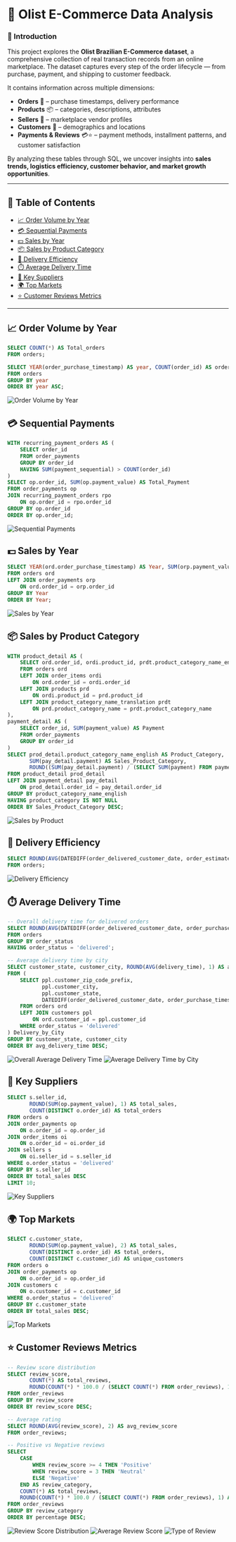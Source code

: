 # 🛒 Olist E-Commerce Data Analysis  

### 📌 Introduction  
This project explores the **Olist Brazilian E-Commerce dataset**, a comprehensive collection of real transaction records from an online marketplace. The dataset captures every step of the order lifecycle — from purchase, payment, and shipping to customer feedback.  

It contains information across multiple dimensions:  
- **Orders** 📝 – purchase timestamps, delivery performance  
- **Products** 📦 – categories, descriptions, attributes  
- **Sellers** 🏬 – marketplace vendor profiles  
- **Customers** 👥 – demographics and locations  
- **Payments & Reviews** 💳⭐ – payment methods, installment patterns, and customer satisfaction  

By analyzing these tables through SQL, we uncover insights into **sales trends, logistics efficiency, customer behavior, and market growth opportunities**.  

---

## 📑 Table of Contents  
- [📈 Order Volume by Year](#-order-volume-by-year)  
- [💳 Sequential Payments](#-sequential-payments)  
- [💵 Sales by Year](#-sales-by-year)  
- [📦 Sales by Product Category](#-sales-by-product-category)  
- [🚚 Delivery Efficiency](#-delivery-efficiency)  
- [⏱️ Average Delivery Time](#️-average-delivery-time)  
- [🏬 Key Suppliers](#-key-suppliers)  
- [🌍 Top Markets](#-top-markets)  
- [⭐ Customer Reviews Metrics](#-customer-reviews-metrics)  

---

## 📈 Order Volume by Year  

```sql
SELECT COUNT(*) AS Total_orders
FROM orders;

SELECT YEAR(order_purchase_timestamp) AS year, COUNT(order_id) AS orders
FROM orders
GROUP BY year
ORDER BY year ASC;
```
![Order Volume by Year](./results/order_volume_by_Year.png)

## 💳 Sequential Payments  

```sql
WITH recurring_payment_orders AS (
    SELECT order_id
    FROM order_payments
    GROUP BY order_id
    HAVING SUM(payment_sequential) > COUNT(order_id) 
)
SELECT op.order_id, SUM(op.payment_value) AS Total_Payment
FROM order_payments op
JOIN recurring_payment_orders rpo 
    ON op.order_id = rpo.order_id
GROUP BY op.order_id
ORDER BY op.order_id;
```
![Sequential Payments](./results/number_of_sequential_payers.png)

## 💵 Sales by Year  

```sql
SELECT YEAR(ord.order_purchase_timestamp) AS Year, SUM(orp.payment_value) AS Sales
FROM orders ord
LEFT JOIN order_payments orp
    ON ord.order_id = orp.order_id
GROUP BY Year
ORDER BY Year;
```
![Sales by Year](./results/sales_by_year.png)

## 📦 Sales by Product Category  

```sql
WITH product_detail AS (
    SELECT ord.order_id, ordi.product_id, prdt.product_category_name_english
    FROM orders ord
    LEFT JOIN order_items ordi
        ON ord.order_id = ordi.order_id
    LEFT JOIN products prd
        ON ordi.product_id = prd.product_id
    LEFT JOIN product_category_name_translation prdt
        ON prd.product_category_name = prdt.product_category_name
), 
payment_detail AS (
    SELECT order_id, SUM(payment_value) AS Payment
    FROM order_payments
    GROUP BY order_id
)
SELECT prod_detail.product_category_name_english AS Product_Category, 
       SUM(pay_detail.payment) AS Sales_Product_Category,
       ROUND((SUM(pay_detail.payment) / (SELECT SUM(payment) FROM payment_detail)) * 100, 1) AS '%_of_sales'
FROM product_detail prod_detail
LEFT JOIN payment_detail pay_detail
    ON prod_detail.order_id = pay_detail.order_id
GROUP BY product_category_name_english
HAVING product_category IS NOT NULL
ORDER BY Sales_Product_Category DESC;
```
![Sales by Product](./results/sales_by_product.png)

## 🚚 Delivery Efficiency  

```sql
SELECT ROUND(AVG(DATEDIFF(order_delivered_customer_date, order_estimated_delivery_date)), 1) AS Delivery_efficiency
FROM orders;
```
![Delivery Efficiency](./results/delivery_efficiency.png)

## ⏱️ Average Delivery Time  

```sql
-- Overall delivery time for delivered orders
SELECT ROUND(AVG(DATEDIFF(order_delivered_customer_date, order_purchase_timestamp)), 1) AS Average_Delivery_Time_days
FROM orders
GROUP BY order_status
HAVING order_status = 'delivered';

-- Average delivery time by city
SELECT customer_state, customer_city, ROUND(AVG(delivery_time), 1) AS avg_delivery_time
FROM (
    SELECT ppl.customer_zip_code_prefix, 
           ppl.customer_city, 
           ppl.customer_state, 
           DATEDIFF(order_delivered_customer_date, order_purchase_timestamp) AS delivery_time
    FROM orders ord
    LEFT JOIN customers ppl
        ON ord.customer_id = ppl.customer_id
    WHERE order_status = 'delivered'
) Delivery_by_City
GROUP BY customer_state, customer_city
ORDER BY avg_delivery_time DESC;
```
![Overall Average Delivery Time](./results/overall_average_delivery_time.png)
![Average Delivery Time by City](./results/average_delivery_time_by_city.png)

## 🏬 Key Suppliers  

```sql
SELECT s.seller_id,
       ROUND(SUM(op.payment_value), 1) AS total_sales,
       COUNT(DISTINCT o.order_id) AS total_orders
FROM orders o
JOIN order_payments op 
    ON o.order_id = op.order_id
JOIN order_items oi 
    ON o.order_id = oi.order_id
JOIN sellers s 
    ON oi.seller_id = s.seller_id
WHERE o.order_status = 'delivered'
GROUP BY s.seller_id
ORDER BY total_sales DESC
LIMIT 10;
```
![Key Suppliers](./results/key_suppliers.png)

## 🌍 Top Markets  

```sql
SELECT c.customer_state,
       ROUND(SUM(op.payment_value), 2) AS total_sales,
       COUNT(DISTINCT o.order_id) AS total_orders,
       COUNT(DISTINCT c.customer_id) AS unique_customers
FROM orders o
JOIN order_payments op 
    ON o.order_id = op.order_id
JOIN customers c 
    ON o.customer_id = c.customer_id
WHERE o.order_status = 'delivered'
GROUP BY c.customer_state
ORDER BY total_sales DESC;
```
![Top Markets](./results/top_markets.png)

## ⭐ Customer Reviews Metrics  

```sql
-- Review score distribution
SELECT review_score,
       COUNT(*) AS total_reviews,
       ROUND(COUNT(*) * 100.0 / (SELECT COUNT(*) FROM order_reviews), 1) AS percentage
FROM order_reviews
GROUP BY review_score
ORDER BY review_score DESC;

-- Average rating
SELECT ROUND(AVG(review_score), 2) AS avg_review_score
FROM order_reviews;

-- Positive vs Negative reviews
SELECT 
    CASE 
        WHEN review_score >= 4 THEN 'Positive'
        WHEN review_score = 3 THEN 'Neutral'
        ELSE 'Negative'
    END AS review_category,
    COUNT(*) AS total_reviews,
    ROUND(COUNT(*) * 100.0 / (SELECT COUNT(*) FROM order_reviews), 1) AS percentage
FROM order_reviews
GROUP BY review_category
ORDER BY percentage DESC;
```
![Review Score Distribution](./results/review_score_distribution.png)
![Average Review Score](./results/average_review_score.png)
![Type of Review](./results/type_of_review.png)

